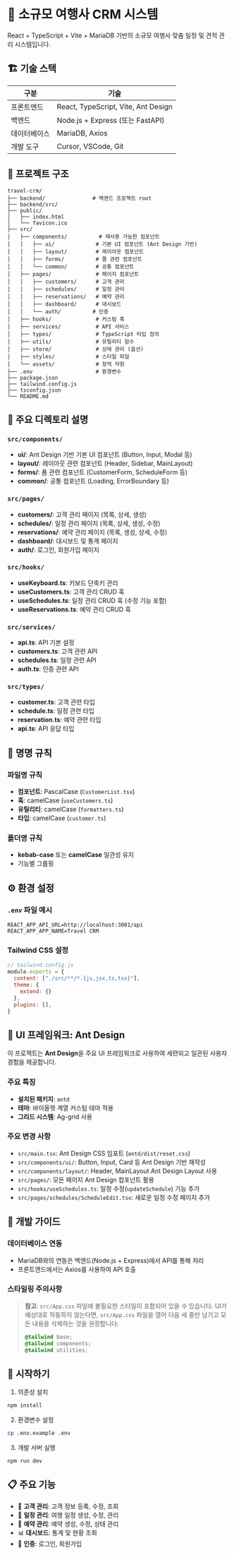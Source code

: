 # 🧳 소규모 여행사 CRM 시스템

React + TypeScript + Vite + MariaDB 기반의 소규모 여행사 맞춤 일정 및 견적 관리 시스템입니다.

## 🏗 기술 스택

| 구분       | 기술                                    |
|------------|----------------------------------------|
| 프론트엔드 | React, TypeScript, Vite, Ant Design   |
| 백엔드     | Node.js + Express (또는 FastAPI)      |
| 데이터베이스 | MariaDB, Axios                       |
| 개발 도구  | Cursor, VSCode, Git                   |

## 📁 프로젝트 구조

```
travel-crm/
├── backend/               # 백엔드 프로젝트 root
├── backend/src/
├── public/
│   ├── index.html
│   └── favicon.ico
├── src/
│   ├── components/          # 재사용 가능한 컴포넌트
│   │   ├── ui/             # 기본 UI 컴포넌트 (Ant Design 기반)
│   │   ├── layout/         # 레이아웃 컴포넌트
│   │   ├── forms/          # 폼 관련 컴포넌트
│   │   └── common/         # 공통 컴포넌트
│   ├── pages/              # 페이지 컴포넌트
│   │   ├── customers/      # 고객 관리
│   │   ├── schedules/      # 일정 관리
│   │   ├── reservations/   # 예약 관리
│   │   ├── dashboard/      # 대시보드
│   │   └── auth/          # 인증
│   ├── hooks/              # 커스텀 훅
│   ├── services/           # API 서비스
│   ├── types/              # TypeScript 타입 정의
│   ├── utils/              # 유틸리티 함수
│   ├── store/              # 상태 관리 (옵션)
│   ├── styles/             # 스타일 파일
│   └── assets/             # 정적 자원
├── .env                    # 환경변수
├── package.json
├── tailwind.config.js
├── tsconfig.json
└── README.md
```

## 📂 주요 디렉토리 설명

### `src/components/`
- **ui/**: Ant Design 기반 기본 UI 컴포넌트 (Button, Input, Modal 등)
- **layout/**: 레이아웃 관련 컴포넌트 (Header, Sidebar, MainLayout)
- **forms/**: 폼 관련 컴포넌트 (CustomerForm, ScheduleForm 등)
- **common/**: 공통 컴포넌트 (Loading, ErrorBoundary 등)

### `src/pages/`
- **customers/**: 고객 관리 페이지 (목록, 상세, 생성)
- **schedules/**: 일정 관리 페이지 (목록, 상세, 생성, 수정)
- **reservations/**: 예약 관리 페이지 (목록, 생성, 상세, 수정)
- **dashboard/**: 대시보드 및 통계 페이지
- **auth/**: 로그인, 회원가입 페이지

### `src/hooks/`
- **useKeyboard.ts**: 키보드 단축키 관리
- **useCustomers.ts**: 고객 관리 CRUD 훅
- **useSchedules.ts**: 일정 관리 CRUD 훅 (수정 기능 포함)
- **useReservations.ts**: 예약 관리 CRUD 훅

### `src/services/`
- **api.ts**: API 기본 설정
- **customers.ts**: 고객 관련 API
- **schedules.ts**: 일정 관련 API
- **auth.ts**: 인증 관련 API

### `src/types/`
- **customer.ts**: 고객 관련 타입
- **schedule.ts**: 일정 관련 타입
- **reservation.ts**: 예약 관련 타입
- **api.ts**: API 응답 타입

## 📝 명명 규칙

### 파일명 규칙
- **컴포넌트**: PascalCase (`CustomerList.tsx`)
- **훅**: camelCase (`useCustomers.ts`)
- **유틸리티**: camelCase (`formatters.ts`)
- **타입**: camelCase (`customer.ts`)

### 폴더명 규칙
- **kebab-case** 또는 **camelCase** 일관성 유지
- 기능별 그룹핑

## ⚙️ 환경 설정

### `.env` 파일 예시
```env
REACT_APP_API_URL=http://localhost:3001/api
REACT_APP_APP_NAME=Travel CRM
```

### Tailwind CSS 설정
```javascript
// tailwind.config.js
module.exports = {
  content: ["./src/**/*.{js,jsx,ts,tsx}"],
  theme: {
    extend: {}
  },
  plugins: [],
}
```

## 🎨 UI 프레임워크: Ant Design

이 프로젝트는 **Ant Design**을 주요 UI 프레임워크로 사용하여 세련되고 일관된 사용자 경험을 제공합니다.

### 주요 특징
- **설치된 패키지**: `antd`
- **테마**: 바이올렛 계열 커스텀 테마 적용
- **그리드 시스템**: Ag-grid 사용

### 주요 변경 사항
- `src/main.tsx`: Ant Design CSS 임포트 (`antd/dist/reset.css`)
- `src/components/ui/`: Button, Input, Card 등 Ant Design 기반 재작성
- `src/components/layout/`: Header, MainLayout Ant Design Layout 사용
- `src/pages/`: 모든 페이지 Ant Design 컴포넌트 활용
- `src/hooks/useSchedules.ts`: 일정 수정(`updateSchedule`) 기능 추가
- `src/pages/schedules/ScheduleEdit.tsx`: 새로운 일정 수정 페이지 추가

## 🔧 개발 가이드

### 데이터베이스 연동
- MariaDB와의 연동은 백엔드(Node.js + Express)에서 API를 통해 처리
- 프론트엔드에서는 Axios를 사용하여 API 호출

### 스타일링 주의사항
> **참고**: `src/App.css` 파일에 불필요한 스타일이 포함되어 있을 수 있습니다. 
> UI가 예상대로 작동하지 않는다면, `src/App.css` 파일을 열어 다음 세 줄만 남기고 모든 내용을 삭제하는 것을 권장합니다:
> ```css
> @tailwind base;
> @tailwind components; 
> @tailwind utilities;
> ```

## 🚀 시작하기

1. 의존성 설치
```bash
npm install
```

2. 환경변수 설정
```bash
cp .env.example .env
```

3. 개발 서버 실행
```bash
npm run dev
```

## 📋 주요 기능

- 👥 **고객 관리**: 고객 정보 등록, 수정, 조회
- 📅 **일정 관리**: 여행 일정 생성, 수정, 관리
- 🎫 **예약 관리**: 예약 생성, 수정, 상태 관리
- 📊 **대시보드**: 통계 및 현황 조회
- 🔐 **인증**: 로그인, 회원가입
